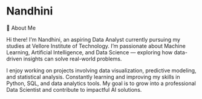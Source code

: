 # Nandhini

👋 About Me

Hi there! I'm Nandhini, an aspiring Data Analyst currently pursuing my studies at Vellore Institute of Technology. I’m passionate about Machine Learning, Artificial Intelligence, and Data Science — exploring how data-driven insights can solve real-world problems.

I enjoy working on projects involving data visualization, predictive modeling, and statistical analysis.
Constantly learning and improving my skills in Python, SQL, and data analytics tools.
My goal is to grow into a professional Data Scientist and contribute to impactful AI solutions.
